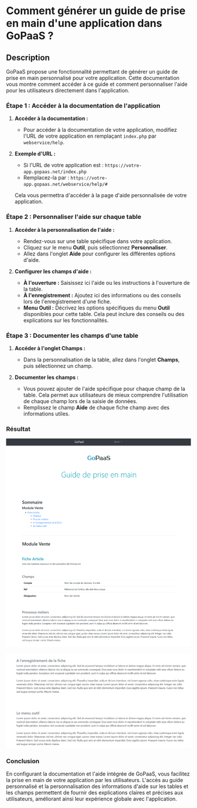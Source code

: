 # Comment générer un guide de prise en main d'une application dans GoPaaS ?

## Description

GoPaaS propose une fonctionnalité permettant de générer un guide de prise en main personnalisé pour votre application. Cette documentation vous montre comment accéder à ce guide et comment personnaliser l'aide pour les utilisateurs directement dans l'application.

### Étape 1 : Accéder à la documentation de l'application

1. **Accéder à la documentation :**
   - Pour accéder à la documentation de votre application, modifiez l'URL de votre application en remplaçant `index.php` par `webservice/help`.

2. **Exemple d'URL :**
   - Si l'URL de votre application est : `https://votre-app.gopaas.net/index.php`
   - Remplacez-la par : `https://votre-app.gopaas.net/webservice/help/#`

   Cela vous permettra d'accéder à la page d'aide personnalisée de votre application.

### Étape 2 : Personnaliser l'aide sur chaque table

1. **Accéder à la personnalisation de l'aide :**
   - Rendez-vous sur une table spécifique dans votre application.
   - Cliquez sur le menu **Outil**, puis sélectionnez **Personnaliser**.
   - Allez dans l'onglet **Aide** pour configurer les différentes options d'aide.

2. **Configurer les champs d'aide :**
   - **À l'ouverture :** Saisissez ici l'aide ou les instructions à l'ouverture de la table.
   - **À l'enregistrement :** Ajoutez ici des informations ou des conseils lors de l'enregistrement d'une fiche.
   - **Menu Outil :** Décrivez les options spécifiques du menu **Outil** disponibles pour cette table. Cela peut inclure des conseils ou des explications sur les fonctionnalités.

### Étape 3 : Documenter les champs d'une table

1. **Accéder à l'onglet Champs :**
   - Dans la personnalisation de la table, allez dans l'onglet **Champs**, puis sélectionnez un champ.

2. **Documenter les champs :**
   - Vous pouvez ajouter de l'aide spécifique pour chaque champ de la table. Cela permet aux utilisateurs de mieux comprendre l'utilisation de chaque champ lors de la saisie de données.
   - Remplissez le champ **Aide** de chaque fiche champ avec des informations utiles.

### Résultat 

![Exemple d'Interface](images/1.png)

![Exemple d'Interface](images/2.png)

### Conclusion

En configurant la documentation et l'aide intégrée de GoPaaS, vous facilitez la prise en main de votre application par les utilisateurs. L'accès au guide personnalisé et la personnalisation des informations d'aide sur les tables et les champs permettent de fournir des explications claires et précises aux utilisateurs, améliorant ainsi leur expérience globale avec l'application.
